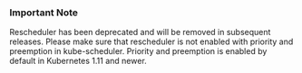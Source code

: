 ### Important Note
Rescheduler has been deprecated and will be removed in subsequent releases. Please make sure that rescheduler is not enabled with priority and preemption in kube-scheduler. Priority and preemption is enabled by default in Kubernetes 1.11 and newer.
